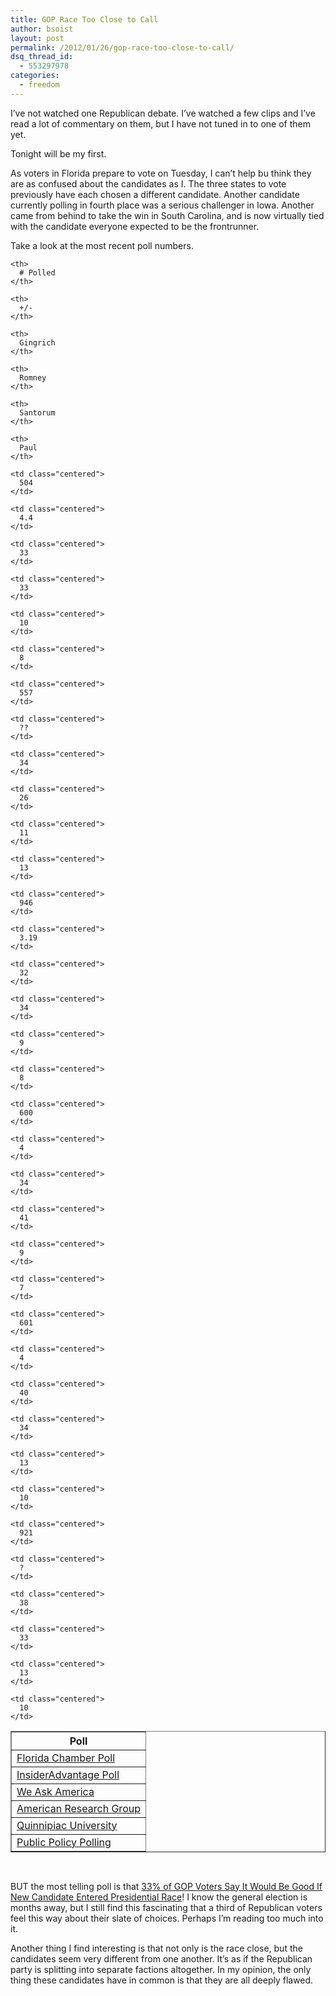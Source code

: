 ```yaml
---
title: GOP Race Too Close to Call
author: bsoist
layout: post
permalink: /2012/01/26/gop-race-too-close-to-call/
dsq_thread_id:
  - 553297978
categories:
  - freedom
---
```

I&#8217;ve not watched one Republican debate. I&#8217;ve watched a few clips and I&#8217;ve read a lot of commentary on them, but I have not tuned in to one of them yet.

Tonight will be my first.

As voters in Florida prepare to vote on Tuesday, I can&#8217;t help bu think they are as confused about the candidates as I. The three states to vote previously have each chosen a different candidate. Another candidate currently polling in fourth place was a serious challenger in Iowa. Another came from behind to take the win in South Carolina, and is now virtually tied with the candidate everyone expected to be the frontrunner.

Take a look at the most recent poll numbers.

<table border="1">
  <tr>
    <th>
      Poll
    </th>
    
    <th>
      # Polled
    </th>
    
    <th>
      +/-
    </th>
    
    <th>
      Gingrich
    </th>
    
    <th>
      Romney
    </th>
    
    <th>
      Santorum
    </th>
    
    <th>
      Paul
    </th>
  </tr>
  
  <tr>
    <td class="centered">
      <a href="http://saintpetersblog.com/2012/01/florida-chamber-poll-gingrich-romney-deadlocked-at-33-each-in-florida/">Florida Chamber Poll</a>
    </td>
    
    <td class="centered">
      504
    </td>
    
    <td class="centered">
      4.4
    </td>
    
    <td class="centered">
      33
    </td>
    
    <td class="centered">
      33
    </td>
    
    <td class="centered">
      10
    </td>
    
    <td class="centered">
      8
    </td>
  </tr>
  
  <tr>
    <td class="centered">
      <a href="http://miamiherald.typepad.com/nakedpolitics/2012/01/insideradvantage-poll-gingrich-leads-romney-34-26-in-florida-but-ppp-could-find-closer-race.html">InsiderAdvantage Poll</a>
    </td>
    
    <td class="centered">
      557
    </td>
    
    <td class="centered">
      ??
    </td>
    
    <td class="centered">
      34
    </td>
    
    <td class="centered">
      26
    </td>
    
    <td class="centered">
      11
    </td>
    
    <td class="centered">
      13
    </td>
  </tr>
  
  <tr>
    <td class="centered">
      <a href="http://weaskamerica.com/2012/01/24/florida-surprise/">We Ask America</a>
    </td>
    
    <td class="centered">
      946
    </td>
    
    <td class="centered">
      3.19
    </td>
    
    <td class="centered">
      32
    </td>
    
    <td class="centered">
      34
    </td>
    
    <td class="centered">
      9
    </td>
    
    <td class="centered">
      8
    </td>
  </tr>
  
  <tr>
    <td class="centered">
      <a href="http://americanresearchgroup.com/pres2012/primary/rep/fl/">American Research Group</a>
    </td>
    
    <td class="centered">
      600
    </td>
    
    <td class="centered">
      4
    </td>
    
    <td class="centered">
      34
    </td>
    
    <td class="centered">
      41
    </td>
    
    <td class="centered">
      9
    </td>
    
    <td class="centered">
      7
    </td>
  </tr>
  
  <tr>
    <td class="centered">
      <a href="http://www.quinnipiac.edu/institutes-and-centers/polling-institute/florida/release-detail?ReleaseID=1694">Quinnipiac University</a>
    </td>
    
    <td class="centered">
      601
    </td>
    
    <td class="centered">
      4
    </td>
    
    <td class="centered">
      40
    </td>
    
    <td class="centered">
      34
    </td>
    
    <td class="centered">
      13
    </td>
    
    <td class="centered">
      10
    </td>
  </tr>
  
  <tr>
    <td class="centered">
      <a href="http://www.publicpolicypolling.com/main/florida/">Public Policy Polling</a>
    </td>
    
    <td class="centered">
      921
    </td>
    
    <td class="centered">
      ?
    </td>
    
    <td class="centered">
      38
    </td>
    
    <td class="centered">
      33
    </td>
    
    <td class="centered">
      13
    </td>
    
    <td class="centered">
      10
    </td>
  </tr>
</table>

<p style="padding-top:30px;">
  BUT the most telling poll is that <a href="http://www.rasmussenreports.com/public_content/politics/elections/election_2012/election_2012_presidential_election/january_2012/33_of_gop_voters_say_it_would_be_good_if_new_candidate_entered_presidential_race">33% of GOP Voters Say It Would Be Good If New Candidate Entered Presidential Race</a>! I know the general election is months away, but I still find this fascinating that a third of Republican voters feel this way about their slate of choices. Perhaps I&#8217;m reading too much into it.
</p>

Another thing I find interesting is that not only is the race close, but the candidates seem very different from one another. It&#8217;s as if the Republican party is splitting into separate factions altogether. In my opinion, the only thing these candidates have in common is that they are all deeply flawed.
